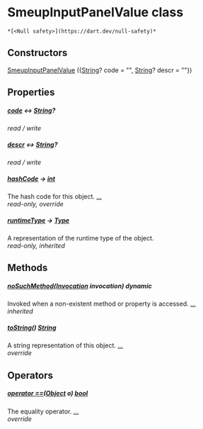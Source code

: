 


# SmeupInputPanelValue class






    *[<Null safety>](https://dart.dev/null-safety)*






## Constructors

[SmeupInputPanelValue](../smeup_models_widgets_smeup_input_panel_field/SmeupInputPanelValue/SmeupInputPanelValue.md) ({[String](https://api.flutter.dev/flutter/dart-core/String-class.html)? code = "", [String](https://api.flutter.dev/flutter/dart-core/String-class.html)? descr = ""})

    


## Properties

##### [code](../smeup_models_widgets_smeup_input_panel_field/SmeupInputPanelValue/code.md) &#8596; [String](https://api.flutter.dev/flutter/dart-core/String-class.html)?



   
_read / write_



##### [descr](../smeup_models_widgets_smeup_input_panel_field/SmeupInputPanelValue/descr.md) &#8596; [String](https://api.flutter.dev/flutter/dart-core/String-class.html)?



   
_read / write_



##### [hashCode](../smeup_models_widgets_smeup_input_panel_field/SmeupInputPanelValue/hashCode.md) &#8594; [int](https://api.flutter.dev/flutter/dart-core/int-class.html)



The hash code for this object. [...](../smeup_models_widgets_smeup_input_panel_field/SmeupInputPanelValue/hashCode.md)  
_read-only, override_



##### [runtimeType](https://api.flutter.dev/flutter/dart-core/Object/runtimeType.html) &#8594; [Type](https://api.flutter.dev/flutter/dart-core/Type-class.html)



A representation of the runtime type of the object.   
_read-only, inherited_




## Methods

##### [noSuchMethod](https://api.flutter.dev/flutter/dart-core/Object/noSuchMethod.html)([Invocation](https://api.flutter.dev/flutter/dart-core/Invocation-class.html) invocation) dynamic



Invoked when a non-existent method or property is accessed. [...](https://api.flutter.dev/flutter/dart-core/Object/noSuchMethod.html)  
_inherited_



##### [toString](../smeup_models_widgets_smeup_input_panel_field/SmeupInputPanelValue/toString.md)() [String](https://api.flutter.dev/flutter/dart-core/String-class.html)



A string representation of this object. [...](../smeup_models_widgets_smeup_input_panel_field/SmeupInputPanelValue/toString.md)  
_override_




## Operators

##### [operator ==](../smeup_models_widgets_smeup_input_panel_field/SmeupInputPanelValue/operator_equals.md)([Object](https://api.flutter.dev/flutter/dart-core/Object-class.html) o) [bool](https://api.flutter.dev/flutter/dart-core/bool-class.html)



The equality operator. [...](../smeup_models_widgets_smeup_input_panel_field/SmeupInputPanelValue/operator_equals.md)  
_override_











